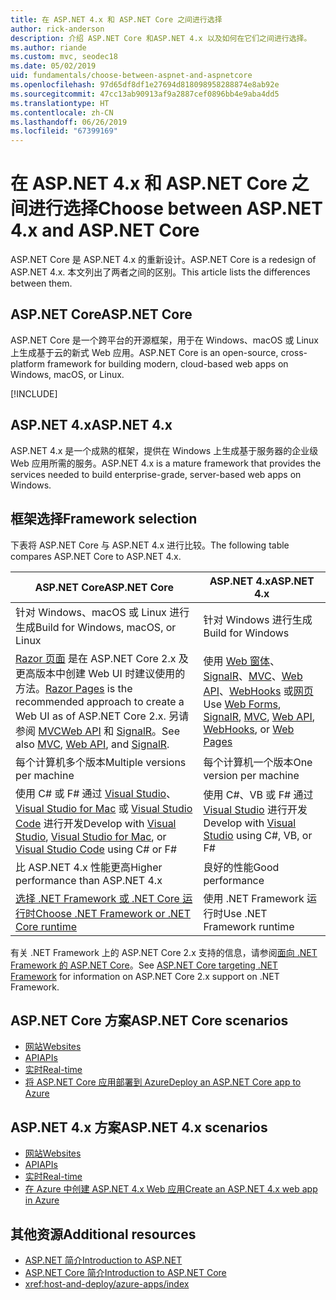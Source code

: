 ```yaml
---
title: 在 ASP.NET 4.x 和 ASP.NET Core 之间进行选择
author: rick-anderson
description: 介绍 ASP.NET Core 和ASP.NET 4.x 以及如何在它们之间进行选择。
ms.author: riande
ms.custom: mvc, seodec18
ms.date: 05/02/2019
uid: fundamentals/choose-between-aspnet-and-aspnetcore
ms.openlocfilehash: 97d65df8df1e27694d818098958288874e8ab92e
ms.sourcegitcommit: 47cc13ab90913af9a2887cef0896bb4e9aba4dd5
ms.translationtype: HT
ms.contentlocale: zh-CN
ms.lasthandoff: 06/26/2019
ms.locfileid: "67399169"
---
```

# <a name="choose-between-aspnet-4x-and-aspnet-core"></a><span data-ttu-id="40b89-103">在 ASP.NET 4.x 和 ASP.NET Core 之间进行选择</span><span class="sxs-lookup"><span data-stu-id="40b89-103">Choose between ASP.NET 4.x and ASP.NET Core</span></span>

<span data-ttu-id="40b89-104">ASP.NET Core 是 ASP.NET 4.x 的重新设计。</span><span class="sxs-lookup"><span data-stu-id="40b89-104">ASP.NET Core is a redesign of ASP.NET 4.x.</span></span> <span data-ttu-id="40b89-105">本文列出了两者之间的区别。</span><span class="sxs-lookup"><span data-stu-id="40b89-105">This article lists the differences between them.</span></span>

## <a name="aspnet-core"></a><span data-ttu-id="40b89-106">ASP.NET Core</span><span class="sxs-lookup"><span data-stu-id="40b89-106">ASP.NET Core</span></span>

<span data-ttu-id="40b89-107">ASP.NET Core 是一个跨平台的开源框架，用于在 Windows、macOS 或 Linux 上生成基于云的新式 Web 应用。</span><span class="sxs-lookup"><span data-stu-id="40b89-107">ASP.NET Core is an open-source, cross-platform framework for building modern, cloud-based web apps on Windows, macOS, or Linux.</span></span>

[!INCLUDE[](~/includes/benefits.md)]

## <a name="aspnet-4x"></a><span data-ttu-id="40b89-108">ASP.NET 4.x</span><span class="sxs-lookup"><span data-stu-id="40b89-108">ASP.NET 4.x</span></span>

<span data-ttu-id="40b89-109">ASP.NET 4.x 是一个成熟的框架，提供在 Windows 上生成基于服务器的企业级 Web 应用所需的服务。</span><span class="sxs-lookup"><span data-stu-id="40b89-109">ASP.NET 4.x is a mature framework that provides the services needed to build enterprise-grade, server-based web apps on Windows.</span></span>

## <a name="framework-selection"></a><span data-ttu-id="40b89-110">框架选择</span><span class="sxs-lookup"><span data-stu-id="40b89-110">Framework selection</span></span>

<span data-ttu-id="40b89-111">下表将 ASP.NET Core 与 ASP.NET 4.x 进行比较。</span><span class="sxs-lookup"><span data-stu-id="40b89-111">The following table compares ASP.NET Core to ASP.NET 4.x.</span></span>

| <span data-ttu-id="40b89-112">ASP.NET Core</span><span class="sxs-lookup"><span data-stu-id="40b89-112">ASP.NET Core</span></span> | <span data-ttu-id="40b89-113">ASP.NET 4.x</span><span class="sxs-lookup"><span data-stu-id="40b89-113">ASP.NET 4.x</span></span> |
|---|---|
|<span data-ttu-id="40b89-114">针对 Windows、macOS 或 Linux 进行生成</span><span class="sxs-lookup"><span data-stu-id="40b89-114">Build for Windows, macOS, or Linux</span></span>|<span data-ttu-id="40b89-115">针对 Windows 进行生成</span><span class="sxs-lookup"><span data-stu-id="40b89-115">Build for Windows</span></span>|
|<span data-ttu-id="40b89-116">[Razor 页面](xref:razor-pages/index) 是在 ASP.NET Core 2.x 及更高版本中创建 Web UI 时建议使用的方法。</span><span class="sxs-lookup"><span data-stu-id="40b89-116">[Razor Pages](xref:razor-pages/index) is the recommended approach to create a Web UI as of ASP.NET Core 2.x.</span></span> <span data-ttu-id="40b89-117">另请参阅 [MVC](xref:mvc/overview)[Web API](xref:tutorials/first-web-api) 和 [SignalR](xref:signalr/introduction)。</span><span class="sxs-lookup"><span data-stu-id="40b89-117">See also [MVC](xref:mvc/overview), [Web API](xref:tutorials/first-web-api), and [SignalR](xref:signalr/introduction).</span></span>|<span data-ttu-id="40b89-118">使用 [Web 窗体](/aspnet/web-forms)、[SignalR](/aspnet/signalr)、[MVC](/aspnet/mvc)、[Web API](/aspnet/web-api/)、[WebHooks](/aspnet/webhooks/) 或[网页](/aspnet/web-pages)</span><span class="sxs-lookup"><span data-stu-id="40b89-118">Use [Web Forms](/aspnet/web-forms), [SignalR](/aspnet/signalr), [MVC](/aspnet/mvc), [Web API](/aspnet/web-api/), [WebHooks](/aspnet/webhooks/), or [Web Pages](/aspnet/web-pages)</span></span>|
|<span data-ttu-id="40b89-119">每个计算机多个版本</span><span class="sxs-lookup"><span data-stu-id="40b89-119">Multiple versions per machine</span></span>|<span data-ttu-id="40b89-120">每个计算机一个版本</span><span class="sxs-lookup"><span data-stu-id="40b89-120">One version per machine</span></span>|
|<span data-ttu-id="40b89-121">使用 C# 或 F# 通过 [Visual Studio](https://visualstudio.microsoft.com/vs/)、[Visual Studio for Mac](https://visualstudio.microsoft.com/vs/mac/) 或 [Visual Studio Code](https://code.visualstudio.com/) 进行开发</span><span class="sxs-lookup"><span data-stu-id="40b89-121">Develop with [Visual Studio](https://visualstudio.microsoft.com/vs/), [Visual Studio for Mac](https://visualstudio.microsoft.com/vs/mac/), or [Visual Studio Code](https://code.visualstudio.com/) using C# or F#</span></span>|<span data-ttu-id="40b89-122">使用 C#、VB 或 F# 通过 [Visual Studio](https://visualstudio.microsoft.com/vs/) 进行开发</span><span class="sxs-lookup"><span data-stu-id="40b89-122">Develop with [Visual Studio](https://visualstudio.microsoft.com/vs/) using C#, VB, or F#</span></span>|
|<span data-ttu-id="40b89-123">比 ASP.NET 4.x 性能更高</span><span class="sxs-lookup"><span data-stu-id="40b89-123">Higher performance than ASP.NET 4.x</span></span>|<span data-ttu-id="40b89-124">良好的性能</span><span class="sxs-lookup"><span data-stu-id="40b89-124">Good performance</span></span>|
|[<span data-ttu-id="40b89-125">选择 .NET Framework 或 .NET Core 运行时</span><span class="sxs-lookup"><span data-stu-id="40b89-125">Choose .NET Framework or .NET Core runtime</span></span>](/dotnet/standard/choosing-core-framework-server)|<span data-ttu-id="40b89-126">使用 .NET Framework 运行时</span><span class="sxs-lookup"><span data-stu-id="40b89-126">Use .NET Framework runtime</span></span>|

<span data-ttu-id="40b89-127">有关 .NET Framework 上的 ASP.NET Core 2.x 支持的信息，请参阅[面向 .NET Framework 的 ASP.NET Core](xref:index#target-framework)。</span><span class="sxs-lookup"><span data-stu-id="40b89-127">See [ASP.NET Core targeting .NET Framework](xref:index#target-framework) for information on ASP.NET Core 2.x support on .NET Framework.</span></span>

## <a name="aspnet-core-scenarios"></a><span data-ttu-id="40b89-128">ASP.NET Core 方案</span><span class="sxs-lookup"><span data-stu-id="40b89-128">ASP.NET Core scenarios</span></span>

* [<span data-ttu-id="40b89-129">网站</span><span class="sxs-lookup"><span data-stu-id="40b89-129">Websites</span></span>](xref:tutorials/first-mvc-app/index)
* [<span data-ttu-id="40b89-130">API</span><span class="sxs-lookup"><span data-stu-id="40b89-130">APIs</span></span>](xref:tutorials/first-web-api)
* [<span data-ttu-id="40b89-131">实时</span><span class="sxs-lookup"><span data-stu-id="40b89-131">Real-time</span></span>](xref:signalr/index)
* [<span data-ttu-id="40b89-132">将 ASP.NET Core 应用部署到 Azure</span><span class="sxs-lookup"><span data-stu-id="40b89-132">Deploy an ASP.NET Core app to Azure</span></span>](/azure/app-service/app-service-web-get-started-dotnet)

## <a name="aspnet-4x-scenarios"></a><span data-ttu-id="40b89-133">ASP.NET 4.x 方案</span><span class="sxs-lookup"><span data-stu-id="40b89-133">ASP.NET 4.x scenarios</span></span>

* [<span data-ttu-id="40b89-134">网站</span><span class="sxs-lookup"><span data-stu-id="40b89-134">Websites</span></span>](/aspnet/mvc)
* [<span data-ttu-id="40b89-135">API</span><span class="sxs-lookup"><span data-stu-id="40b89-135">APIs</span></span>](/aspnet/web-api)
* [<span data-ttu-id="40b89-136">实时</span><span class="sxs-lookup"><span data-stu-id="40b89-136">Real-time</span></span>](/aspnet/signalr)
* [<span data-ttu-id="40b89-137">在 Azure 中创建 ASP.NET 4.x Web 应用</span><span class="sxs-lookup"><span data-stu-id="40b89-137">Create an ASP.NET 4.x web app in Azure</span></span>](/azure/app-service/app-service-web-get-started-dotnet-framework)

## <a name="additional-resources"></a><span data-ttu-id="40b89-138">其他资源</span><span class="sxs-lookup"><span data-stu-id="40b89-138">Additional resources</span></span>

* [<span data-ttu-id="40b89-139">ASP.NET 简介</span><span class="sxs-lookup"><span data-stu-id="40b89-139">Introduction to ASP.NET</span></span>](/aspnet/overview)
* [<span data-ttu-id="40b89-140">ASP.NET Core 简介</span><span class="sxs-lookup"><span data-stu-id="40b89-140">Introduction to ASP.NET Core</span></span>](xref:index)
* <xref:host-and-deploy/azure-apps/index>
